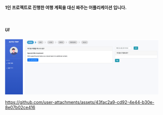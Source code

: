 #### 1인 프로젝트로 진행한 여행 계획을 대신 짜주는 어플리케이션 입니다.

<br>

##### UI

![image](./frontend/public/auto-trip%20UI.png)


https://github.com/user-attachments/assets/43fac2a9-cd92-4e44-b30e-8e07b02ce416


